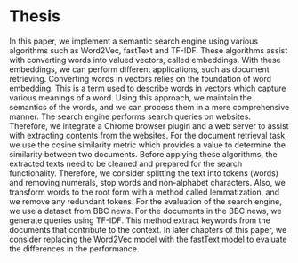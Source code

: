 # Thesis

In this paper, we implement a semantic search engine using various algorithms such as
Word2Vec, fastText and TF-IDF.
These algorithms assist with converting words into valued vectors, called embeddings.
With these embeddings, we can perform different applications, such as document retrieving.
Converting words in vectors relies on the foundation of word embedding. This is a term
used to describe words in vectors which capture various meanings of a word. Using this
approach, we maintain the semantics of the words, and we can process them in a more
comprehensive manner.
The search engine performs search queries on websites. Therefore, we integrate a Chrome
browser plugin and a web server to assist with extracting contents from the websites.
For the document retrieval task, we use the cosine similarity metric which provides a
value to determine the similarity between two documents.
Before applying these algorithms, the extracted texts need to be cleaned and prepared for
the search functionality. Therefore, we consider splitting the text into tokens (words) and
removing numerals, stop words and non-alphabet characters. Also, we transform words
to the root form with a method called lemmatization, and we remove any redundant tokens.
For the evaluation of the search engine, we use a dataset from BBC news. For the documents in the BBC news, we generate queries using TF-IDF. This method extract keywords
from the documents that contribute to the context.
In later chapters of this paper, we consider replacing the Word2Vec model with the fastText model to evaluate the differences in the performance.
